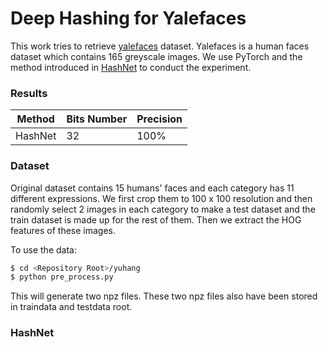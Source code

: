 # Deep Hashing for Yalefaces

This work tries to retrieve [yalefaces](http://vision.ucsd.edu/content/yale-face-database) dataset. Yalefaces is a human faces dataset which contains 165 greyscale images. We use PyTorch and the method introduced in [HashNet](https://arxiv.org/abs/1702.00758) to conduct the experiment.

### Results

| Method  | Bits Number | Precision |
| ------- | ----------- | --------- |
| HashNet | 32          | 100%      |

### Dataset

Original dataset contains 15 humans' faces and each category has 11 different expressions. We first crop them to 100 x 100 resolution and then randomly select 2 images in each category to make a test dataset and the train dataset is made up for the rest of them. Then we extract the HOG features of these images.

To use the data:

```bash
$ cd <Repository Root>/yuhang
$ python pre_process.py
```

This will generate two npz files. These two npz files also have been stored in traindata and testdata root.

### HashNet



 







